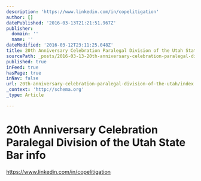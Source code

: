 ```yaml
---
description: 'https://www.linkedin.com/in/copelitigation'
author: []
datePublished: '2016-03-13T21:21:51.967Z'
publisher:
  domain: ''
  name: ''
dateModified: '2016-03-12T23:11:25.048Z'
title: 20th Anniversary Celebration Paralegal Division of the Utah State Bar info
sourcePath: _posts/2016-03-13-20th-anniversary-celebration-paralegal-division-of-the-utah.md
published: true
inFeed: true
hasPage: true
inNav: false
url: 20th-anniversary-celebration-paralegal-division-of-the-utah/index.html
_context: 'http://schema.org'
_type: Article

---
```

# 20th Anniversary Celebration Paralegal Division of the Utah State Bar info

https://www.linkedin.com/in/copelitigation